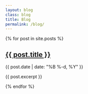 ```yaml
---
layout: blog
class: blog
title: Blog
permalink: /blog/
---
```


{% for post in site.posts %}
<article>
  <div class="post-header">
    <h2><a href="{{ post.url }}">{{ post.title }}</a></h2>
    <div class="date">{{ post.date | date: "%B %-d, %Y" }}</div>
  </div>
  <p>{{ post.excerpt }}</p>
</article>
{% endfor %}

